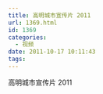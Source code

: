 ```yaml
---
title: 高明城市宣传片 2011
url: 1369.html
id: 1369
categories:
  - 视频
date: 2011-10-17 10:11:43
tags:
---
```


高明城市宣传片 2011